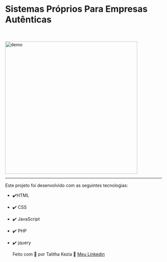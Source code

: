 <h1 align="left">
<br>
<br>
<br>  
Sistemas Próprios
Para Empresas Autênticas
</h1> 
<br>
<br>

[//]: # (Add your gifs/images here:)
<div>
  <img src="https://github.com/Tkezia/Projeto-01/blob/master/Projeto_01.gif" alt="demo" height="425">
</div>

<hr />

<p _msthash="595088" _msttexthash="2328924">Este projeto foi desenvolvido com as seguintes tecnologias:</p>

<ul>
<li>
<p _msthash="995280" _msttexthash="7803770"><g-emoji class="g-emoji" alias="heavy_check_mark" fallback-src="https://github.githubassets.com/images/icons/emoji/unicode/2714.png" _istranslated="1">✔️</g-emoji>HTML</p>
</li>
<li>
<p _msthash="995787" _msttexthash="7775716"><g-emoji class="g-emoji" alias="heavy_check_mark" fallback-src="https://github.githubassets.com/images/icons/emoji/unicode/2714.png">✔️</g-emoji> CSS</p>
</li>
<li>
<p _msthash="996294" _msttexthash="7885241"><g-emoji class="g-emoji" alias="heavy_check_mark" fallback-src="https://github.githubassets.com/images/icons/emoji/unicode/2714.png" _istranslated="1">✔️</g-emoji> JavaScript</p>
</li>
<li>
<p _msthash="996801" _msttexthash="7766876"><g-emoji class="g-emoji" alias="heavy_check_mark" fallback-src="https://github.githubassets.com/images/icons/emoji/unicode/2714.png" _istranslated="1">✔️</g-emoji> PHP</p>
</li>
<li>
<p _msthash="997308" _msttexthash="8067852"><g-emoji class="g-emoji" alias="heavy_check_mark" fallback-src="https://github.githubassets.com/images/icons/emoji/unicode/2714.png" _istranslated="1">✔️</g-emoji> jquery</p>
</li>
 
<font _mstmutation="1" _msthash="595946" _msttexthash="65034671">Feito com <g-emoji class="g-emoji" alias="purple_heart" fallback-src="https://github.githubassets.com/images/icons/emoji/unicode/1f49c.png" _mstmutation="1" _istranslated="1">💜</g-emoji> por Talitha Kezia <g-emoji class="g-emoji" alias="wave" fallback-src="https://github.githubassets.com/images/icons/emoji/unicode/1f44b.png" _mstmutation="1" _istranslated="1">👋</g-emoji>
[Meu Linkedin](https://www.linkedin.com/in/talithakeziadesenvolvimento/)

